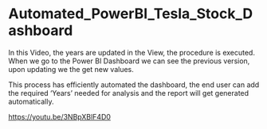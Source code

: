 # Automated_PowerBI_Tesla_Stock_Dashboard
In this Video, the years are updated in the View, the procedure is executed. 
When we go to the Power BI Dashboard we can see the previous version, upon updating we the get new values. 

This process has efficiently automated the dashboard, the end user can add the required ‘Years’ 
needed for analysis and the report will get generated automatically.

https://youtu.be/3NBpXBlF4D0

